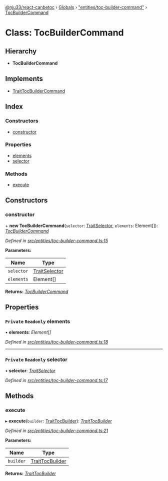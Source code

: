 [@nju33/react-canbetoc](../README.md) › [Globals](../globals.md) › ["entities/toc-builder-command"](../modules/_entities_toc_builder_command_.md) › [TocBuilderCommand](_entities_toc_builder_command_.tocbuildercommand.md)

# Class: TocBuilderCommand

## Hierarchy

* **TocBuilderCommand**

## Implements

* [TraitTocBuilderCommand](../interfaces/_entities_toc_builder_command_.traittocbuildercommand.md)

## Index

### Constructors

* [constructor](_entities_toc_builder_command_.tocbuildercommand.md#constructor)

### Properties

* [elements](_entities_toc_builder_command_.tocbuildercommand.md#private-readonly-elements)
* [selector](_entities_toc_builder_command_.tocbuildercommand.md#private-readonly-selector)

### Methods

* [execute](_entities_toc_builder_command_.tocbuildercommand.md#execute)

## Constructors

###  constructor

\+ **new TocBuilderCommand**(`selector`: [TraitSelector](../interfaces/_entities_selector_.traitselector.md), `elements`: Element[]): *[TocBuilderCommand](_entities_toc_builder_command_.tocbuildercommand.md)*

*Defined in [src/entities/toc-builder-command.ts:15](https://github.com/nju33/react-canbetoc/blob/118b6f6/src/entities/toc-builder-command.ts#L15)*

**Parameters:**

Name | Type |
------ | ------ |
`selector` | [TraitSelector](../interfaces/_entities_selector_.traitselector.md) |
`elements` | Element[] |

**Returns:** *[TocBuilderCommand](_entities_toc_builder_command_.tocbuildercommand.md)*

## Properties

### `Private` `Readonly` elements

• **elements**: *Element[]*

*Defined in [src/entities/toc-builder-command.ts:18](https://github.com/nju33/react-canbetoc/blob/118b6f6/src/entities/toc-builder-command.ts#L18)*

___

### `Private` `Readonly` selector

• **selector**: *[TraitSelector](../interfaces/_entities_selector_.traitselector.md)*

*Defined in [src/entities/toc-builder-command.ts:17](https://github.com/nju33/react-canbetoc/blob/118b6f6/src/entities/toc-builder-command.ts#L17)*

## Methods

###  execute

▸ **execute**(`builder`: [TraitTocBuilder](../interfaces/_entities_toc_builder_.traittocbuilder.md)): *[TraitTocBuilder](../interfaces/_entities_toc_builder_.traittocbuilder.md)*

*Defined in [src/entities/toc-builder-command.ts:21](https://github.com/nju33/react-canbetoc/blob/118b6f6/src/entities/toc-builder-command.ts#L21)*

**Parameters:**

Name | Type |
------ | ------ |
`builder` | [TraitTocBuilder](../interfaces/_entities_toc_builder_.traittocbuilder.md) |

**Returns:** *[TraitTocBuilder](../interfaces/_entities_toc_builder_.traittocbuilder.md)*
